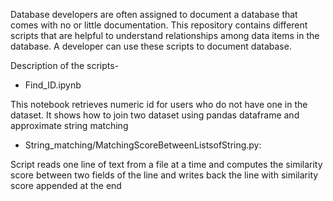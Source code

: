 Database developers are often assigned to document a database that comes with no or little documentation. This repository contains different scripts that are helpful to understand relationships among data items in the database. A developer can use these scripts to document database.

Description of the scripts-

* Find_ID.ipynb

This notebook retrieves numeric id for users who do not have one in the dataset. It shows how to join two dataset using pandas dataframe and approximate string matching

* String_matching/MatchingScoreBetweenListsofString.py:

Script reads one line of text from a file at a time and computes the similarity score between two fields of the line and writes back the line with similarity score appended at the end
